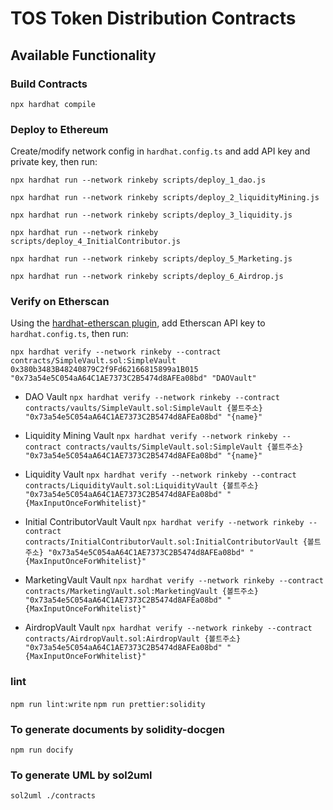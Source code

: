 # TOS Token Distribution Contracts


## Available Functionality

### Build Contracts

`npx hardhat compile`

### Deploy to Ethereum

Create/modify network config in `hardhat.config.ts` and add API key and private key, then run:

`npx hardhat run --network rinkeby scripts/deploy_1_dao.js`

`npx hardhat run --network rinkeby scripts/deploy_2_liquidityMining.js`

`npx hardhat run --network rinkeby scripts/deploy_3_liquidity.js`

`npx hardhat run --network rinkeby scripts/deploy_4_InitialContributor.js`

`npx hardhat run --network rinkeby scripts/deploy_5_Marketing.js`

`npx hardhat run --network rinkeby scripts/deploy_6_Airdrop.js`

### Verify on Etherscan

Using the [hardhat-etherscan plugin](https://hardhat.org/plugins/nomiclabs-hardhat-etherscan.html), add Etherscan API key to `hardhat.config.ts`, then run:

`npx hardhat verify --network rinkeby --contract contracts/SimpleVault.sol:SimpleVault 0x380b3483B48240879C2f9Fd62166815899a1B015 "0x73a54e5C054aA64C1AE7373C2B5474d8AFEa08bd" "DAOVault"`

* DAO Vault
`npx hardhat verify --network rinkeby --contract contracts/vaults/SimpleVault.sol:SimpleVault {볼트주소} "0x73a54e5C054aA64C1AE7373C2B5474d8AFEa08bd" "{name}"`

* Liquidity Mining Vault
`npx hardhat verify --network rinkeby --contract contracts/vaults/SimpleVault.sol:SimpleVault {볼트주소} "0x73a54e5C054aA64C1AE7373C2B5474d8AFEa08bd" "{name}"`

* Liquidity  Vault
`npx hardhat verify --network rinkeby --contract contracts/LiquidityVault.sol:LiquidityVault {볼트주소} "0x73a54e5C054aA64C1AE7373C2B5474d8AFEa08bd" "{MaxInputOnceForWhitelist}"`

* Initial ContributorVault  Vault
`npx hardhat verify --network rinkeby --contract contracts/InitialContributorVault.sol:InitialContributorVault {볼트주소} "0x73a54e5C054aA64C1AE7373C2B5474d8AFEa08bd" "{MaxInputOnceForWhitelist}"`

* MarketingVault  Vault
`npx hardhat verify --network rinkeby --contract contracts/MarketingVault.sol:MarketingVault {볼트주소} "0x73a54e5C054aA64C1AE7373C2B5474d8AFEa08bd" "{MaxInputOnceForWhitelist}"`


* AirdropVault  Vault
`npx hardhat verify --network rinkeby --contract contracts/AirdropVault.sol:AirdropVault {볼트주소} "0x73a54e5C054aA64C1AE7373C2B5474d8AFEa08bd" "{MaxInputOnceForWhitelist}"`


### lint
`npm run lint:write`
`npm run prettier:solidity`

### To generate documents by solidity-docgen
`npm run docify`


### To generate UML by sol2uml
`sol2uml ./contracts`
